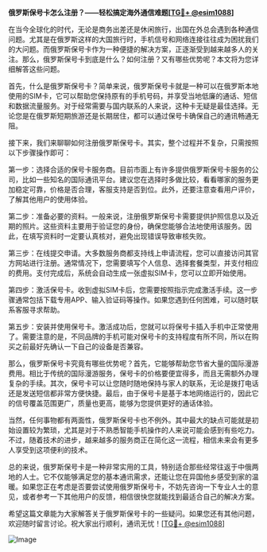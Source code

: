 **俄罗斯保号卡怎么注册？——轻松搞定海外通信难题[[TG💪+ @esim1088](https://t.me/s/esim1088)]**

在当今全球化的时代，无论是商务出差还是休闲旅行，出国在外总会遇到各种通信问题。尤其是在俄罗斯这样的大国旅行时，手机信号和网络连接往往成为困扰我们的大问题。而俄罗斯保号卡作为一种便捷的解决方案，正逐渐受到越来越多人的关注。那么，俄罗斯保号卡到底是什么？如何注册？又有哪些优势呢？本文将为您详细解答这些问题。

首先，什么是俄罗斯保号卡？简单来说，俄罗斯保号卡就是一种可以在俄罗斯本地使用的SIM卡，它可以帮助您保持原有的手机号码，并享受当地低廉的通话、短信和数据流量服务。对于经常需要与国内联系的人来说，这种卡无疑是最佳选择。无论您是在俄罗斯短期旅游还是长期居住，都可以通过保号卡确保自己的通讯畅通无阻。

接下来，我们来聊聊如何注册俄罗斯保号卡。其实，整个过程并不复杂，只需按照以下步骤操作即可：

第一步：选择合适的保号卡服务商。目前市面上有许多提供俄罗斯保号卡服务的公司，比如一些知名的国际通讯平台。建议您在选择时多做比较，看看哪家的服务更加稳定可靠，价格是否合理，客服支持是否到位。此外，还要注意查看用户评价，了解其他用户的使用体验。

第二步：准备必要的资料。一般来说，注册俄罗斯保号卡需要提供护照信息以及近期的照片。这些资料主要用于验证您的身份，确保您能够合法地使用该服务。因此，在填写资料时一定要认真核对，避免出现错误导致审核失败。

第三步：在线提交申请。大多数服务商都支持线上申请流程，您可以直接访问其官方网站进行注册。通常情况下，您需要填写个人信息、选择套餐类型，并支付相应的费用。支付完成后，系统会自动生成一张虚拟SIM卡，您可以立即开始使用。

第四步：激活保号卡。收到虚拟SIM卡后，您需要按照指示完成激活手续。这一步骤通常包括下载专用APP、输入验证码等操作。如果您遇到任何困难，可以随时联系客服寻求帮助。

第五步：安装并使用保号卡。激活成功后，您就可以将保号卡插入手机中正常使用了。需要注意的是，不同品牌的手机可能对保号卡的支持程度有所不同，所以在购买之前最好先确认一下自己的设备是否兼容。

那么，俄罗斯保号卡究竟有哪些优势呢？首先，它能够帮助您节省大量的国际漫游费用。相比于传统的国际漫游服务，保号卡的价格要便宜得多，而且无需额外办理复杂的手续。其次，保号卡可以让您随时随地保持与家人的联系，无论是拨打电话还是发送短信都非常方便快捷。最后，由于保号卡是基于本地网络运行的，因此它的信号覆盖范围更广，质量也更高，能够为您提供更好的通话体验。

当然，任何事物都有两面性，俄罗斯保号卡也不例外。其中最大的缺点可能就是初始设置较为繁琐，尤其是对于不熟悉智能手机操作的人来说可能会感到有些吃力。不过，随着技术的进步，越来越多的服务商正在简化这一流程，相信未来会有更多人享受到这项便利的技术。

总的来说，俄罗斯保号卡是一种非常实用的工具，特别适合那些经常往返于中俄两地的人士。它不仅能够满足您的基本通讯需求，还能让您在异国他乡感受到家的温暖。如果您正在考虑是否要尝试使用俄罗斯保号卡，不妨先咨询一下专业人士的意见，或者参考一下其他用户的反馈，相信很快您就能找到最适合自己的解决方案。

希望这篇文章能为大家解答关于俄罗斯保号卡的一些疑问。如果您还有其他问题，欢迎随时留言讨论。祝大家出行顺利，通讯无忧！[[TG💪+ @esim1088](https://t.me/s/esim1088)] 

![Image](https://i.postimg.cc/4NQfJmqS/Snipaste-2025-05-13-00-14-12.png)
